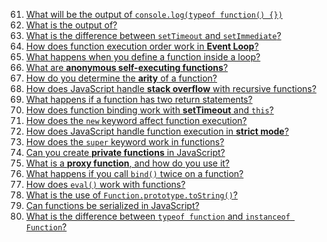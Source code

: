 61. [What will be the output of `console.log(typeof function() {})`](./61._What_will_be_the_output_of.md)  
62. [What is the output of?](./62._What_is_the_output_of.md)  
63. [What is the difference between `setTimeout` and `setImmediate`?](./63._What_is_the_difference_between_setTimeout_and_setImmediate.md)  
64. [How does function execution order work in **Event Loop**?](./64._How_does_function_execution_order_work_in_Event_Loop.md)  
65. [What happens when you define a function inside a loop?](./65._What_happens_when_you_define_a_function_inside_a_loop.md)  
66. [What are **anonymous self-executing functions**?](./66._What_are_anonymous_self-executing_functions.md)  
67. [How do you determine the **arity** of a function?](./67._How_do_you_determine_the_arity_of_a_function.md)  
68. [How does JavaScript handle **stack overflow** with recursive functions?](./68._How_does_JavaScript_handle_stack_overflow_with_recursive_functions.md)  
69. [What happens if a function has two return statements?](./69._What_happens_if_a_function_has_two_return_statements.md)  
70. [How does function binding work with **setTimeout** and `this`?](./70._How_does_function_binding_work_with_setTimeout_and_this.md)  
71. [How does the `new` keyword affect function execution?](./71._How_does_the_new_keyword_affect_function_execution.md)  
72. [How does JavaScript handle function execution in **strict mode**?](./72._How_does_JavaScript_handle_function_execution_in_strict_mode.md)  
73. [How does the `super` keyword work in functions?](./73._How_does_the_super_keyword_work_in_functions.md)  
74. [Can you create **private functions** in JavaScript?](./74._Can_you_create_private_functions_in_JavaScript.md)  
75. [What is a **proxy function**, and how do you use it?](./75._What_is_a_proxy_function%2C_and_how_do_you_use_it.md)  
76. [What happens if you call `bind()` twice on a function?](./76._What_happens_if_you_call_bind()_twice_on_a_function.md)  
77. [How does `eval()` work with functions?](./77._How_does_eval()_work_with_functions.md)  
78. [What is the use of `Function.prototype.toString()`?](./78._What_is_the_use_of_Function.prototype.toString().md)  
79. [Can functions be serialized in JavaScript?](./79._Can_functions_be_serialized_in_JavaScript.md)  
80. [What is the difference between `typeof function` and `instanceof Function`?](./80._What_is_the_difference_between_typeof_function_and_instanceof_Function.md)  
